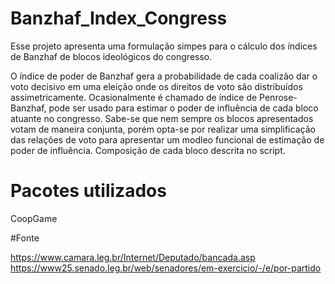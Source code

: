 # Banzhaf_Index_Congress
Esse projeto apresenta uma formulação simpes para o cálculo dos índices de Banzhaf de blocos ideológicos do congresso.

O índice de poder de Banzhaf gera a probabilidade de cada coalizão dar o voto decisivo em uma eleição onde os direitos de voto são distribuídos assimetricamente. Ocasionalmente é chamado de índice de Penrose-Banzhaf, pode ser usado para estimar o poder de influência de cada bloco atuante no congresso. Sabe-se que nem sempre os blocos apresentados votam de maneira conjunta, porém opta-se por realizar uma simplificação das relações de voto para apresentar um modleo funcional de estimação de poder de influência. Composição de cada bloco descrita no script.

# Pacotes utilizados
CoopGame

#Fonte

https://www.camara.leg.br/Internet/Deputado/bancada.asp
https://www25.senado.leg.br/web/senadores/em-exercicio/-/e/por-partido

